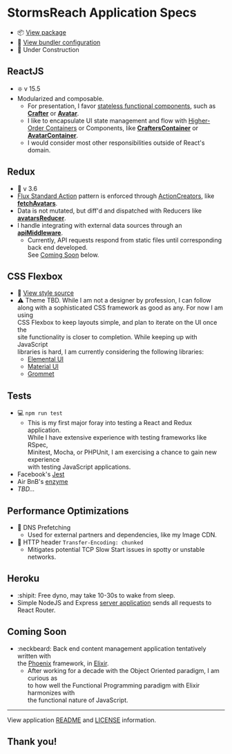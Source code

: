 # StormsReach Application Specs

* :package: [View package](package.json)
* :briefcase: [View bundler configuration](webpack.config.js)
* :construction_worker: Under Construction

ReactJS
-------
 * :sparkle: v 15.5
 * Modularized and composable.
   * For presentation, I favor [stateless functional components](https://tylermcginnis.com/functional-components-vs-stateless-functional-components-vs-stateless-components/), such as **[Crafter](app/components/Crafter.js)** or **[Avatar](app/components/Avatar.js)**.
   * I like to encapsulate UI state management and flow with [Higher-Order Containers](https://facebook.github.io/react/docs/higher-order-components.html) or Components, like **[CraftersContainer](app/containers/CraftersContainer.js)** or **[AvatarContainer](app/containers/AvatarContainer.js)**.
   * I would consider most other responsibilities outside of React's domain.

Redux
-----
 * :truck: v 3.6
 * [Flux Standard Action](https://github.com/acdlite/flux-standard-action) pattern is enforced through [ActionCreators](http://redux.js.org/docs/basics/Actions.html#action-creators), like **[fetchAvatars](app/actions/fetch_avatars.js)**.
 * Data is not mutated, but diff'd and dispatched with Reducers like **[avatarsReducer](app/reducers/avatars_reducer.js)**.
 * I handle integrating with external data sources through an **[apiMiddleware](app/middlewares/api_middleware.js)**.
   * Currently, API requests respond from static files until corresponding back end developed.  
See [Coming Soon](#coming-soon) below.

CSS Flexbox
-----------
* :ribbon: [View style source](app/assets/stylesheets/index.scss)
* :warning: Theme TBD. While I am not a designer by profession, I can follow  
along with a sophisticated CSS framework as good as any. For now I am using  
CSS Flexbox to keep layouts simple, and plan to iterate on the UI once the  
site functionality is closer to completion. While keeping up with JavaScript  
libraries is hard, I am currently considering the following libraries:
  * [Elemental UI](http://elemental-ui.com/)
  * [Material UI](http://www.material-ui.com/#/)
  * [Grommet](https://grommet.github.io/docs/)

Tests
-----
* :computer: `npm run test`
  * This is my first major foray into testing a React and Redux application.  
 While I have extensive experience with testing frameworks like RSpec,  
 Minitest, Mocha, or PHPUnit, I am exercising a chance to gain new experience  
 with testing JavaScript applications.  
* Facebook's [Jest](https://github.com/facebook/jest)
* Air BnB's [enzyme](https://github.com/airbnb/enzyme)
* *TBD...*

Performance Optimizations
-------------------------
 * :running: DNS Prefetching
   * Used for external partners and dependencies, like my Image CDN.
 * :speedboat: HTTP header `Transfer-Encoding: chunked`
   * Mitigates potential TCP Slow Start issues in spotty or unstable networks.

Heroku
------
* :shipit: Free dyno, may take 10-30s to wake from sleep.
* Simple NodeJS and Express [server application](server.js) sends all requests to React Router.

Coming Soon
-----------

* :neckbeard: Back end content management application tentatively written with  
the [Phoenix](http://www.phoenixframework.org/) framework, in [Elixir](http://elixir-lang.org/).  
  * After working for a decade with the Object Oriented paradigm, I am  curious as  
to how well the Functional Programming paradigm with Elixir harmonizes  with  
the functional nature of JavaScript.

----

View application [README](README.md) and [LICENSE](LICENSE) information.

## Thank you!
